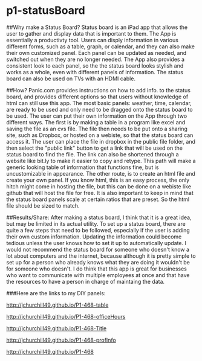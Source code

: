 p1-statusBoard
==============
##Why make a Status Board?
Status board is an iPad app that allows the user to gather and display data that is important to them. The App is essentially a productivty tool. Users can disply information in various different forms, such as a table, graph, or calendar, and they can also make their own customized panel. Each panel can be updated as needed, and switched out when they are no longer needed. The App also provides a consistent look to each panel, so the the status board looks stylish and works as a whole, even with different panels of information. The status board can also be used on TVs with an HDMI cable.


##How?
Panic.com provides instructions on how to add info. to the status board, and provides different options so that users without knowledge of html can still use this app. The most basic panels: weather, time, calendar, are ready to be used and only need to be dragged onto the status board to be used. The user can put their own information on the App through two different ways. The first is by making a table in a program like excel and saving the file as an cvs file. The file then needs to be put onto a sharing site, such as Dropbox, or hosted on a webiste, so that the status board can access it. The user can place the file in dropbox in the public file folder, and then select the "public link" button to get a link that will be used on the status board to find the file. The link can also be shortened through a website like bit.ly to make it easier to copy and retype. This path will make a generic looking table of information that functions fine, but is uncustomizable in appearance. 
The other route, is to create an html file and create your own panel. If you know html, this is an easy process, the only hitch might come in hosting the file, but this can be done on a webiste like github that will host the file for free. It is also important to keep in mind that the status board panels scale at certain ratios that are preset. So the html file should be sized to match.  

##Results/Share:
After making a status board, I think that it is a great idea, but may be limited in its actual utility. To set up a status board, there are quite a few steps that need to be followed, especially if the user is adding their own custom information. Updating the information could become tedious unless the user knows how to set it up to automatically update. I would not recommend the status board for someone who doesn't know a lot about computers and the internet, because although it is pretty simple to set up for a person who already knows what they are doing it wouldn't be for someone who doesn't. I do think that this app is great for businesses who want to communicate with multiple employees at once and that have the resources to have a person in charge of maintaing the data. 

###Here are the links to my DIY panels:

http://jchurchill49.github.io/P1-468-table 

http://jchurchill49.github.io/P1-468-officeHours 

http://jchurchill49.github.io/P1-468-Title                                       

http://jchurchill49.github.io/P1-468-profInfo   

http://jchurchill49.github.io/P1-468
